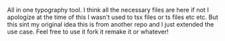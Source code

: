 All in one typography tool. I think all the necessary files are here if not I apologize at the time of this I wasn't used to tsx files or ts files etc etc. But this sint my original idea this is from another repo and I just extended the use case. Feel free to use it fork it remake it or whatever!
